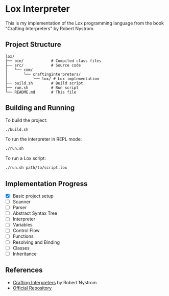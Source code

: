 # Lox Interpreter

This is my implementation of the Lox programming language from the book "Crafting Interpreters" by Robert Nystrom.

## Project Structure

```
lox/
├── bin/            # Compiled class files
├── src/            # Source code
│   └── com/
│       └── craftinginterpreters/
│           └── lox/ # Lox implementation
├── build.sh        # Build script
├── run.sh          # Run script
└── README.md       # This file
```

## Building and Running

To build the project:
```bash
./build.sh
```

To run the interpreter in REPL mode:
```bash
./run.sh
```

To run a Lox script:
```bash
./run.sh path/to/script.lox
```

## Implementation Progress

- [x] Basic project setup
- [ ] Scanner
- [ ] Parser
- [ ] Abstract Syntax Tree
- [ ] Interpreter
- [ ] Variables
- [ ] Control Flow
- [ ] Functions
- [ ] Resolving and Binding
- [ ] Classes
- [ ] Inheritance

## References

- [Crafting Interpreters](https://craftinginterpreters.com/) by Robert Nystrom
- [Official Repository](https://github.com/munificent/craftinginterpreters)
